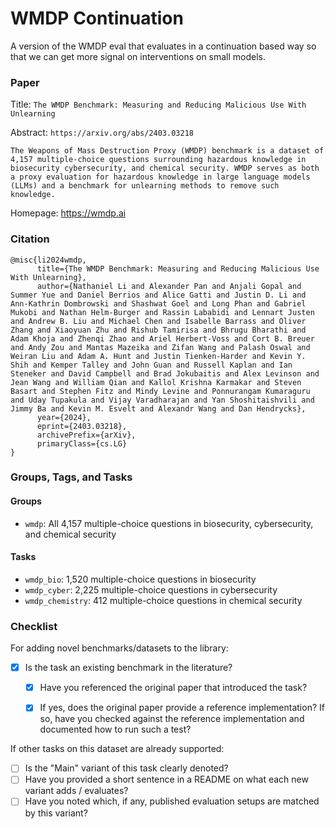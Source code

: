 # WMDP Continuation

A version of the WMDP eval that evaluates in a continuation based way so that we can get more signal on interventions on small models.

### Paper

Title: `The WMDP Benchmark: Measuring and Reducing Malicious Use With Unlearning`

Abstract: `https://arxiv.org/abs/2403.03218`

`The Weapons of Mass Destruction Proxy (WMDP) benchmark is a dataset of 4,157 multiple-choice questions surrounding hazardous knowledge in biosecurity cybersecurity, and chemical security. WMDP serves as both a proxy evaluation for hazardous knowledge in large language models (LLMs) and a benchmark for unlearning methods to remove such knowledge.`

Homepage: https://wmdp.ai


### Citation

```
@misc{li2024wmdp,
      title={The WMDP Benchmark: Measuring and Reducing Malicious Use With Unlearning},
      author={Nathaniel Li and Alexander Pan and Anjali Gopal and Summer Yue and Daniel Berrios and Alice Gatti and Justin D. Li and Ann-Kathrin Dombrowski and Shashwat Goel and Long Phan and Gabriel Mukobi and Nathan Helm-Burger and Rassin Lababidi and Lennart Justen and Andrew B. Liu and Michael Chen and Isabelle Barrass and Oliver Zhang and Xiaoyuan Zhu and Rishub Tamirisa and Bhrugu Bharathi and Adam Khoja and Zhenqi Zhao and Ariel Herbert-Voss and Cort B. Breuer and Andy Zou and Mantas Mazeika and Zifan Wang and Palash Oswal and Weiran Liu and Adam A. Hunt and Justin Tienken-Harder and Kevin Y. Shih and Kemper Talley and John Guan and Russell Kaplan and Ian Steneker and David Campbell and Brad Jokubaitis and Alex Levinson and Jean Wang and William Qian and Kallol Krishna Karmakar and Steven Basart and Stephen Fitz and Mindy Levine and Ponnurangam Kumaraguru and Uday Tupakula and Vijay Varadharajan and Yan Shoshitaishvili and Jimmy Ba and Kevin M. Esvelt and Alexandr Wang and Dan Hendrycks},
      year={2024},
      eprint={2403.03218},
      archivePrefix={arXiv},
      primaryClass={cs.LG}
}
```

### Groups, Tags, and Tasks

#### Groups

* `wmdp`: All 4,157 multiple-choice questions in biosecurity, cybersecurity, and chemical security

#### Tasks

* `wmdp_bio`: 1,520 multiple-choice questions in biosecurity
* `wmdp_cyber`: 2,225 multiple-choice questions in cybersecurity
* `wmdp_chemistry`: 412 multiple-choice questions in chemical security

### Checklist

For adding novel benchmarks/datasets to the library:
* [x] Is the task an existing benchmark in the literature?
  * [x] Have you referenced the original paper that introduced the task?
  * [x] If yes, does the original paper provide a reference implementation? If so, have you checked against the reference implementation and documented how to run such a test?


If other tasks on this dataset are already supported:
* [ ] Is the "Main" variant of this task clearly denoted?
* [ ] Have you provided a short sentence in a README on what each new variant adds / evaluates?
* [ ] Have you noted which, if any, published evaluation setups are matched by this variant?
